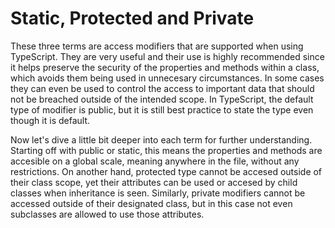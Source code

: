 # Static, Protected and Private

These three terms are access modifiers that are supported when using TypeScript. They are very useful and their use is highly recommended since it helps preserve the security of the properties and methods within a class, which avoids them being used in unnecesary circumstances. In some cases they can even be used to control the access to important data that should not be breached outside of the intended scope. In TypeScript, the default type of modifier is public, but it is still best practice to state the type even though it is default.

Now let's dive a little bit deeper into each term for further understanding. Starting off with public or static, this means the properties and methods are accesible on a global scale, meaning anywhere in the file, without any restrictions. On another hand, protected type cannot be accesed outside of their class scope, yet their attributes can be used or accesed by child classes when inheritance is seen. Similarly, private modifiers cannot be accessed outside of their designated class, but in this case not even subclasses are allowed to use those attributes.
